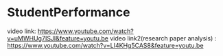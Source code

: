 # StudentPerformance
video link:  https://www.youtube.com/watch?v=uMWHUg7ISJI&feature=youtu.be
video link2(research paper analysis) : https://www.youtube.com/watch?v=LI4KHg5CAS8&feature=youtu.be
